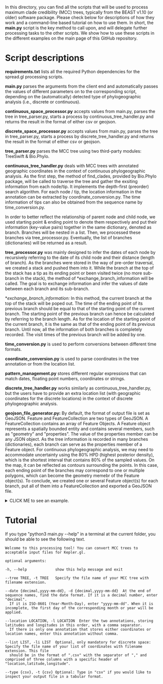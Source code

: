 In this directory, you can find all the scripts that will be used to process maximum clade credibility (MCC) trees, typically from the BEAST v1.10 (or older) software package. Please check below for descriptions of how they work and a command-line based tutorial on how to use them. In short, the **main.py** script is the key method to call upon, and will delegate further processing tasks to the other scripts. We show how to use these scripts in the different examples on the main page of this GitHub repository.

# Script descriptions

**requirements.txt** lists all the required Python dependencies for the spread.gl processing scripts.

**main.py** parses the arguments from the client end and automatically passes the values of different parameters on to the corresponding script, depending on the (automatically) detected type of phylogeographic analysis (i.e., discrete or continuous).

**continuous_space_processor.py** accepts values from main.py, parses the tree in tree_parser.py, starts a process by continuous_tree_handler.py and returns the result in the format of either csv or geojson.

**discrete_space_processor.py** accepts values from main.py, parses the tree in tree_parser.py, starts a process by discrete_tree_handler.py and returns the result in the format of either csv or geojson.

**tree_parser.py** parses the MCC tree using two third-party modules: TreeSwift & Bio.Phylo.

**continuous_tree_handler.py** deals with MCC trees with annotated geographic coordinates in the context of continuous phylogeographic analysis. As the first step, the method of find_clades, provided by Bio.Phylo package, will be called to traverse the tree and gather the exsiting information from each node/tip. It implements the depth-first (preorder) search algorithm. For each node / tip, the location information in the annotation can be extracted by coordinate_conversion.py. The time information of tips can also be obtained from the sequence name by time_conversion.py.

In order to better reflect the relationship of parent node and child node, we used starting point & ending point to denote them respectively and put their information (key-value pairs) together in the same dictionary, denoted as branch. Branches will be nested in a list. Then, we processed these branches via tree_processor.py. Eventually, the list of branches (dictionaries) will be returned as a result.

**tree_processor.py** was mainly designed to infer the dates of each node by recursively referring to the date of its child node and their distance (length of branch). As the branches were stored in the way of pre-order traversal, we created a stack and pushed them into it. While the branch at the top of the stack has a tip as its ending point or been visited twice (no more sub-branch in the stack), the method of *exchange_branch_information will be called. The goal is to exchange information and infer the values of date between each branch and its sub-branch.

**exchange_branch_information:* In this method, the current branch at the top of the stack will be poped out. The time of the ending point of its previous branch should be equal to that of the starting point of the current branch. The starting point of the previous branch can hence be calculated by referring to the branch length. As for the location of the starting point of the current branch, it is the same as that of the ending point of its previous branch. Until now, all the information of both branches is completely recorded. The visit times of the previous branch will be added by one.

**time_conversion.py** is used to perform conversions between different time formats.

**coordinate_conversion.py** is used to parse coordinates in the tree annotation or from the location list.

**pattern_management.py** stores different regular expressions that can match dates, floating point numbers, coordinates or strings.

**discrete_tree_handler.py** works similarly as continuous_tree_handler.py, but the users have to provide an extra location list (with geographic coordinates for the discrete locations) in the context of discrete phylogeographic analysis.

**geojson_file_generator.py:** By default, the format of output file is set as GeoJSON. Feature and FeatureCollection are two types of GeoJSON. A FeatureCollection contains an array of Feature Objects. A Feature object represents a spatially bounded entity and contains several members, such as "geometry" and "properties". The value of the properties member can be any JSON object. As the tree information is recorded in many branches (dictionaries), each branch can serve as the properties member of a Feature object. For continuous phylogeographic analysis, we may need to accommodate uncertainty using the 80% HPD (highest posterior density), which is the shortest interval that contains 80% of the sampled values. On the map, it can be reflected as contours surrounding the points. In this case, each ending point of the branches may correspond to one or multiple polygons, which can become the geometry memebr of the Feature object(s). To conclude, we created one or several Feature object(s) for each branch, put all of them into a FeatureCollection and exported a GeoJSON file.

<details><summary>CLICK ME to see an example.</summary>

```
{
    "type": "FeatureCollection",
    "features": [
        {"type": "Feature",
            "geometry": {
                "type": "Polygon",
                "coordinates": [
                    []
                ]
            },
            "properties": {
                "id":17,
                "duration":0.6207730480719,
                "name":"MH018115|Brazil|ES|VendaNovaDoImigrante|NP|NA|IAL-11_11|2017-01-24",
                "start_time":"2016-06-11 08:40:29",
                "end_time":"2017-01-24 11:59:59",
                "start_latitude":-20.51398598643596,
                "start_longitude":-46.85916960400302,
                "end_latitude":-20.433141927814653,
                "end_longitude":-41.067196968419054
            }
        },
        {"type": "Feature",
            "geometry": {
                "type": "Polygon",
                "coordinates": [
                    [
                        [-48.428766,-21.350363],[-48.606715,-21.256626],[-48.69569,-21.101844],[-48.501579,-21.019836],
                        [-48.339791,-20.870381],[-47.734757,-20.839631],[-47.539018,-20.92914],[-47.472875,-21.139962],
                        [-47.571243,-21.320161],[-47.805942,-21.437464],[-48.072867,-21.44995],[-48.428766,-21.350363]
                    ]
                ]
            },
            "properties": {
                "id":18,
                "duration":0.2150216520605,
                "name":"None",
                "start_time":"2015-11-30 09:37:52",
                "end_time":"2016-02-17 00:18:13",
                "start_latitude":-20.768129100821106,
                "start_longitude":-47.33880273745724,
                "end_latitude":-21.127361903797887,
                "end_longitude":-47.98910670165459
            }
        }
    ]
}
```

</details>

# Tutorial

If you type "python3 main.py --help" in a terminal at the current folder, you should be able to see the following text.

    Welcome to this processing tool! You can convert MCC trees to acceptable input files for Kepler.gl.

    optional arguments:
    
    -h, --help             show this help message and exit
  
    --tree TREE, -t TREE   Specify the file name of your MCC tree with filename extension.
  
    --date {decimal,yyyy-mm-dd}, -d {decimal,yyyy-mm-dd}  At the end of sequence names, find the date format. If it is a decimal number, enter "decimal". 
      If it is ISO-8601 (Year-Month-Day), enter "yyyy-mm-dd". When it is incomplete, the first day of the corresponding month or year will be applied.
    
    --location LOCATION, -l LOCATION  Enter the two annotations, storing latitudes and longitudes in this order, with a comma separator.
      If there is only one annotation that stores either coordinates or location names, enter this annotation without comma.
  
    --list LIST, -li LIST  Optional, only mandatory for discrete space: Specify the file name of your list of coordinates with filename extension. This file
      should be in the format of ".csv" with the separator of "," and comprised of three columns with a specific header of "location,latitude,longitude".
  
    --type {csv}, -t {csv} Optional: Type in "csv" if you would like to inspect your output file in a tabular format.
